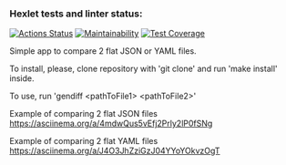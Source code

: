 ### Hexlet tests and linter status:
[![Actions Status](https://github.com/YuraOneAndOnly/qa-auto-engineer-javascript-project-87/actions/workflows/hexlet-check.yml/badge.svg)](https://github.com/YuraOneAndOnly/qa-auto-engineer-javascript-project-87/actions)
[![Maintainability](https://api.codeclimate.com/v1/badges/7a88c12c132a36f783bf/maintainability)](https://codeclimate.com/github/YuraOneAndOnly/qa-auto-engineer-javascript-project-87/maintainability)
[![Test Coverage](https://api.codeclimate.com/v1/badges/7a88c12c132a36f783bf/test_coverage)](https://codeclimate.com/github/YuraOneAndOnly/qa-auto-engineer-javascript-project-87/test_coverage)

Simple app to compare 2 flat JSON or YAML files.

To install, please, clone repository with 'git clone' and run 'make install' inside.

To use, run 'gendiff \<pathToFile1\> \<pathToFile2\>'

Example of comparing 2 flat JSON files https://asciinema.org/a/4mdwQus5vEfj2Prly2lP0fSNg

Example of comparing 2 flat YAML files https://asciinema.org/a/J4O3JhZziGzJ04YYoYOkvzOgT
